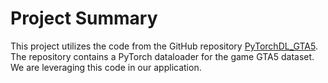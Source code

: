 # Project Summary

This project utilizes the code from the GitHub repository [PyTorchDL_GTA5](https://github.com/sarrrrry/PyTorchDL_GTA5/tree/master). The repository contains a PyTorch dataloader for the game GTA5 dataset. We are leveraging this code in our application.